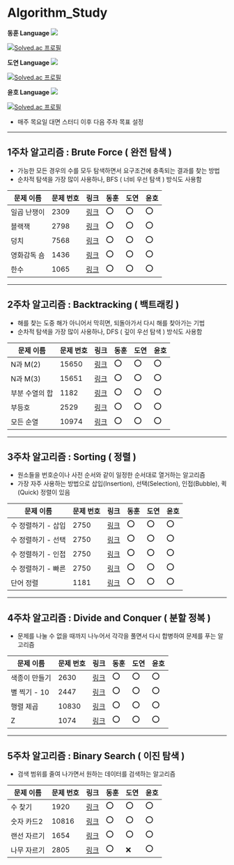 # Algorithm_Study

<!-- :heavy_check_mark: 체크 표시 / :x: 엑스 표시-->

**동훈 
Language <img src="https://img.shields.io/badge/C++-00599C?style=flat&logo=C%2B%2B&logoColor=white" />**

[![Solved.ac 프로필](http://mazassumnida.wtf/api/v2/generate_badge?boj=ldh019)](https://solved.ac/ldh019)

**도연 
Language <img src="https://img.shields.io/badge/Python-3776AB?style=flat&logo=Python&logoColor=white" />**

[![Solved.ac 프로필](http://mazassumnida.wtf/api/v2/generate_badge?boj=catalina6537)](https://solved.ac/catalina6537)

**윤호 
Language <img src="https://img.shields.io/badge/C++-00599C?style=flat&logo=C%2B%2B&logoColor=white" />**

[![Solved.ac 프로필](http://mazassumnida.wtf/api/v2/generate_badge?boj=jk16400)](https://solved.ac/jk16400)

- 매주 목요일 대면 스터디 이후 다음 주차 목표 설정

---

## 1주차 알고리즘 : Brute Force ( 완전 탐색 )

- 가능한 모든 경우의 수를 모두 탐색하면서 요구조건에 충족되는 결과를 찾는 방법
- 순차적 탐색을 가장 많이 사용하나, BFS ( 너비 우선 탐색 ) 방식도 사용함

|문제 이름|문제 번호|링크|동훈|도연|윤호|
|--|--|--|--|--|--|
|일곱 난쟁이|2309|[링크](https://www.acmicpc.net/problem/2309)|:o:|:o:|:o:|
|블랙잭|2798|[링크](https://www.acmicpc.net/problem/2798)|:o:|:o:|:o:|
|덩치|7568|[링크](https://www.acmicpc.net/problem/7568)|:o:|:o:|:o:|
|영화감독 숌|1436|[링크](https://www.acmicpc.net/problem/1436)|:o:|:o:|:o:|
|한수|1065|[링크](https://www.acmicpc.net/problem/1065)|:o:|:o:|:o:|

---

## 2주차 알고리즘 : Backtracking ( 백트래킹 )

- 해를 찾는 도중 해가 아니어서 막히면, 되돌아가서 다시 해를 찾아가는 기법
- 순차적 탐색을 가장 많이 사용하나, DFS ( 깊이 우선 탐색 ) 방식도 사용함

|문제 이름|문제 번호|링크|동훈|도연|윤호|
|--|--|--|--|--|--|
|N과 M(2)|15650|[링크](https://www.acmicpc.net/problem/15650)|:o:|:o:|:o:|
|N과 M(3)|15651|[링크](https://www.acmicpc.net/problem/15651)|:o:|:o:|:o:|
|부분 수열의 합|1182|[링크](https://www.acmicpc.net/problem/1182)|:o:|:o:|:o:|
|부등호|2529|[링크](https://www.acmicpc.net/problem/2529)|:o:|:o:|:o:|
|모든 순열|10974|[링크](https://www.acmicpc.net/problem/10974)|:o:|:o:|:o:|

---

## 3주차 알고리즘 : Sorting ( 정렬 )

- 원소들을 번호순이나 사전 순서와 같이 일정한 순서대로 열거하는 알고리즘
- 가장 자주 사용하는 방법으로 삽입(Insertion), 선택(Selection), 인접(Bubble), 퀵(Quick) 정렬이 있음

|문제 이름|문제 번호|링크|동훈|도연|윤호|
|--|--|--|--|--|--|
|수 정렬하기 - 삽입|2750|[링크](https://www.acmicpc.net/problem/2750)|:o:|:o:|:o:|
|수 정렬하기 - 선택|2750|[링크](https://www.acmicpc.net/problem/2750)|:o:|:o:|:o:|
|수 정렬하기 - 인접|2750|[링크](https://www.acmicpc.net/problem/2750)|:o:|:o:|:o:|
|수 정렬하기 - 빠른|2750|[링크](https://www.acmicpc.net/problem/2750)|:o:|:o:|:o:|
|단어 정렬|1181|[링크](https://www.acmicpc.net/problem/1181)|:o:|:o:|:o:|

---
## 4주차 알고리즘 : Divide and Conquer ( 분할 정복 )

- 문제를 나눌 수 없을 때까지 나누어서 각각을 풀면서 다시 합병하여 문제를 푸는 알고리즘

|문제 이름|문제 번호|링크|동훈|도연|윤호|
|--|--|--|--|--|--|
|색종이 만들기|2630|[링크](https://www.acmicpc.net/problem/2630)|:o:|:o:|:o:|
|별 찍기 - 10|2447|[링크](https://www.acmicpc.net/problem/2447)|:o:|:o:|:o:|
|행렬 제곱|10830|[링크](https://www.acmicpc.net/problem/10830)|:o:|:o:|:o:|
|Z|1074|[링크](https://www.acmicpc.net/problem/1074)|:o:|:o:|:o:|

---
## 5주차 알고리즘 : Binary Search ( 이진 탐색 )

- 검색 범위를 줄여 나가면서 원하는 데이터를 검색하는 알고리즘

|문제 이름|문제 번호|링크|동훈|도연|윤호|
|--|--|--|--|--|--|
|수 찾기|1920|[링크](https://www.acmicpc.net/problem/1920)|:o:|:o:|:o:|
|숫자 카드2|10816|[링크](https://www.acmicpc.net/problem/10816)|:o:|:o:|:o:|
|랜선 자르기|1654|[링크](https://www.acmicpc.net/problem/1654)|:o:|:o:|:o:|
|나무 자르기|2805|[링크](https://www.acmicpc.net/problem/2805)|:o:|:x:|:o:|
